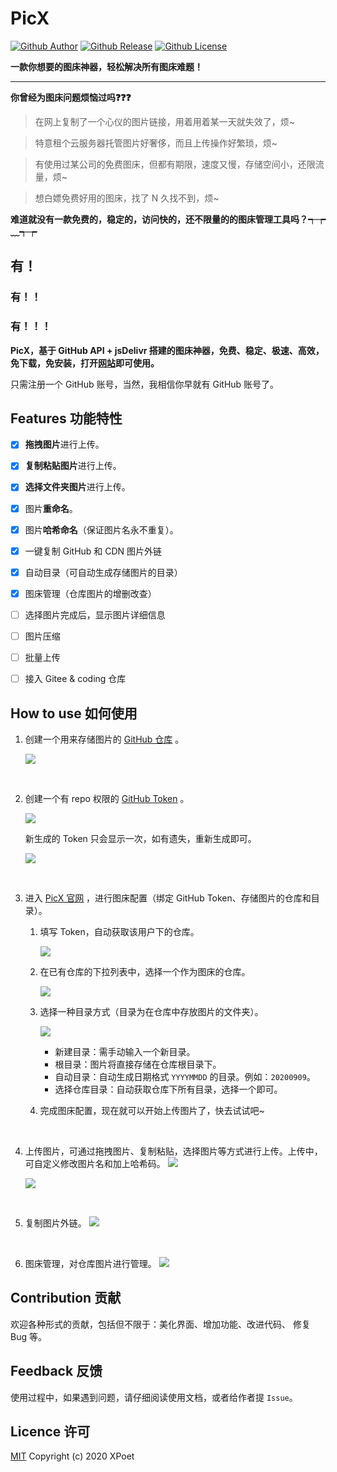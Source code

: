# PicX

[![Github Author](https://img.shields.io/badge/author-XPoet-orange.svg)](https://github.com/XPoet)
[![Github Release](https://img.shields.io/github/release/XPoet/picx.svg)](https://github.com/XPoet/picx/releases)
[![Github License](https://img.shields.io/github/license/XPoet/picx.svg)](https://github.com/XPoet/picx/blob/master/LICENSE)

**一款你想要的图床神器，轻松解决所有图床难题！**

---

**你曾经为图床问题烦恼过吗❓❓❓**

> 在网上复制了一个心仪的图片链接，用着用着某一天就失效了，烦~

> 特意租个云服务器托管图片好奢侈，而且上传操作好繁琐，烦~

> 有使用过某公司的免费图床，但都有期限，速度又慢，存储空间小，还限流量，烦~

> 想白嫖免费好用的图床，找了 N 久找不到，烦~

**难道就没有一款免费的，稳定的，访问快的，还不限量的的图床管理工具吗？┭┮﹏┭┮**

<h2>有！</h2>
<h3>有！！</h3>
<h3>有！！！</h3>

**PicX，基于 GitHub API + jsDelivr 搭建的图床神器，免费、稳定、极速、高效，免下载，免安装，打开[网站](https://picx.xpoet.cn/)即可使用。**

只需注册一个 GitHub 账号，当然，我相信你早就有 GitHub 账号了。

## Features 功能特性

- [x] **拖拽图片**进行上传。

- [x] **复制粘贴图片**进行上传。

- [x] **选择文件夹图片**进行上传。

- [x] 图片**重命名**。

- [x] 图片**哈希命名**（保证图片名永不重复）。

- [x] 一键复制 GitHub 和 CDN 图片外链

- [x] 自动目录（可自动生成存储图片的目录）

- [x] 图床管理（仓库图片的增删改查）

- [ ] 选择图片完成后，显示图片详细信息

- [ ] 图片压缩 

- [ ] 批量上传

- [ ] 接入 Gitee & coding 仓库 

## How to use 如何使用

1. 创建一个用来存储图片的 [GitHub 仓库](https://github.com/new) 。

   ![](https://cdn.jsdelivr.net/gh/XPoet/image-hosting@master/PicX/image.j1486dtk68n.png)

 <br>

2. 创建一个有 repo 权限的 [GitHub Token](https://github.com/settings/tokens/new) 。

   ![](https://cdn.jsdelivr.net/gh/XPoet/image-hosting@master/PicX/image.lpt1xl9fu.png)

   新生成的 Token 只会显示一次，如有遗失，重新生成即可。

   ![](https://cdn.jsdelivr.net/gh/XPoet/xpoet-image-hosting/PicX/image.krns6rvn9l.png)

<br>

3. 进入 [PicX 官网](https://picx.xpoet.cn/) ，进行图床配置（绑定 GitHub Token、存储图片的仓库和目录）。

   1. 填写 Token，自动获取该用户下的仓库。

      ![](https://cdn.jsdelivr.net/gh/XPoet/image-hosting@master/PicX/17961602582378_.pic.7955twzzcmc0.jpg)

   2. 在已有仓库的下拉列表中，选择一个作为图床的仓库。

      ![](https://cdn.jsdelivr.net/gh/XPoet/image-hosting@master/PicX/17971602582459_.pic.236arf47qso0.jpg)

   3. 选择一种目录方式（目录为在仓库中存放图片的文件夹）。

      ![](https://cdn.jsdelivr.net/gh/XPoet/image-hosting@master/PicX/dirModel.2mnglli43fk0.jpg)

      - 新建目录：需手动输入一个新目录。
      - 根目录：图片将直接存储在仓库根目录下。
      - 自动目录：自动生成日期格式 `YYYYMMDD` 的目录。例如：`20200909`。
      - 选择仓库目录：自动获取仓库下所有目录，选择一个即可。

   4. 完成图床配置，现在就可以开始上传图片了，快去试试吧~

<br>

4. 上传图片，可通过拖拽图片、复制粘贴，选择图片等方式进行上传。上传中，可自定义修改图片名和加上哈希码。
   ![](https://cdn.jsdelivr.net/gh/XPoet/image-hosting@master/PicX/upload-area.3h6t7zf2v8c0.png)

   ![](https://cdn.jsdelivr.net/gh/XPoet/image-hosting@master/PicX/test.7a7k9k9kvr40.png)

<br>

5. 复制图片外链。
   ![](https://cdn.jsdelivr.net/gh/XPoet/image-hosting@master/PicX/18031602583963_.pic_hd.70kvd1kgb880.jpg)

<br>

6. 图床管理，对仓库图片进行管理。
   ![](https://cdn.jsdelivr.net/gh/XPoet/image-hosting@master/PicX/ihm.3nr0yt9vrtk0.png)

## Contribution 贡献

欢迎各种形式的贡献，包括但不限于：美化界面、增加功能、改进代码、 修复 Bug 等。

## Feedback 反馈

使用过程中，如果遇到问题，请仔细阅读使用文档，或者给作者提 `Issue`。

## Licence 许可

[MIT](https://github.com/XPoet/picx/blob/master/LICENSE) Copyright (c) 2020 XPoet
